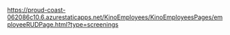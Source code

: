 https://proud-coast-062086c10.6.azurestaticapps.net/KinoEmployees/KinoEmployeesPages/employeeRUDPage.html?type=screenings
